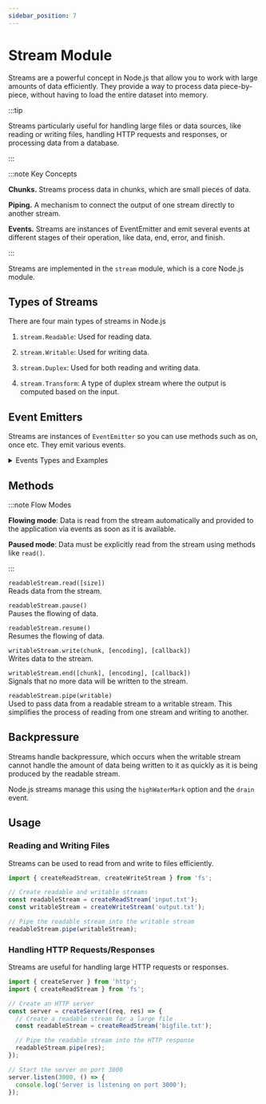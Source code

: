 ```yaml
---
sidebar_position: 7
---
```


# Stream Module

Streams are a powerful concept in Node.js that allow you to work with large
amounts of data efficiently. They provide a way to process data piece-by-piece,
without having to load the entire dataset into memory.

:::tip

Streams particularly useful for handling large files or data sources, like
reading or writing files, handling HTTP requests and responses, or processing
data from a database.

:::

:::note Key Concepts

**Chunks.** Streams process data in chunks, which are small pieces of data.

**Piping.** A mechanism to connect the output of one stream directly to another
stream.

**Events.** Streams are instances of EventEmitter and emit several events at
different stages of their operation, like data, end, error, and finish.

:::

Streams are implemented in the `stream` module, which is a core Node.js module.

## Types of Streams

There are four main types of streams in Node.js

1. `stream.Readable`: Used for reading data.

2. `stream.Writable`: Used for writing data.

3. `stream.Duplex`: Used for both reading and writing data.

4. `stream.Transform`: A type of duplex stream where the output is computed
   based on the input.

## Event Emitters

Streams are instances of `EventEmitter` so you can use methods such as on, once
etc. They emit various events.

<details>
<summary>Events Types and Examples</summary>

### Readable Stream Events

- `data`: Emitted when data is available to be read from the stream. This event
  is only emitted in flowing mode.
- `end`: Emitted when there is no more data to be consumed from the stream.
- `error`: Emitted if an error occurs while reading data.
- `readable`: Emitted when there is data available to be read, but it is not in
  flowing mode. This allows you to manually read the data.
- `close`: Emitted when the stream and any of its underlying resources (like a
  file descriptor) have been closed. Not all streams will emit this event.

### Writable Stream Events

- `drain`: Emitted when the writable stream’s internal buffer is emptied,
  indicating that more data can be written.
- `finish`: Emitted after the end method has been called and all data has been
  flushed to the underlying system.
- `pipe`: Emitted when the pipe method is called on a readable stream, adding
  this writable stream to its set of destinations.
- `unpipe`: Emitted when the unpipe method is called on a readable stream,
  removing this writable stream from its set of destinations.
- `error`: Emitted if an error occurs while writing data.
- `close`: Emitted when the stream and any of its underlying resources have been
  closed.

### Duplex and Transform streams

Inherit events from both Readable and Writable streams.

```typescript
import fs from 'fs';

// Creating a readable stream
const readableStream = fs.createReadStream('input.txt');

// Attaching event listeners
readableStream.on('data', (chunk) => {
  console.log(`Received ${chunk.length} bytes of data.`);
});

readableStream.on('end', () => {
  console.log('No more data to read.');
});

readableStream.on('error', (err) => {
  console.error('An error occurred:', err);
});

readableStream.on('close', () => {
  console.log('Stream has been closed.');
});

// Creating a writable stream
const writableStream = fs.createWriteStream('output.txt');

// Attaching event listeners
writableStream.on('finish', () => {
  console.log('All data has been written to the file.');
});

writableStream.on('error', (err) => {
  console.error('An error occurred:', err);
});

writableStream.on('close', () => {
  console.log('Stream has been closed.');
});

// Writing data to the writable stream
writableStream.write('Hello, world!\n');
writableStream.end();
```

</details>

## Methods

:::note Flow Modes

**Flowing mode**: Data is read from the stream automatically and provided to the application via events as soon as it is available.

**Paused mode**: Data must be explicitly read from the stream using methods like `read()`.

:::

`readableStream.read([size])`<br/>Reads data from the stream.

`readableStream.pause()`<br/>Pauses the flowing of data.

`readableStream.resume()`<br/>Resumes the flowing of data.

`writableStream.write(chunk, [encoding], [callback])`<br/>Writes data to the stream.

`writableStream.end([chunk], [encoding], [callback])`<br/>Signals that no more data
will be written to the stream.

`readableStream.pipe(writable)`<br/>Used to pass data from a readable stream to a
writable stream. This simplifies the process of reading from one stream and
writing to another.

## Backpressure

Streams handle backpressure, which occurs when the writable stream cannot handle the amount of data being written to it as quickly as it is being produced by the readable stream.

Node.js streams manage this using the `highWaterMark` option and the `drain` event.

## Usage

### Reading and Writing Files

Streams can be used to read from and write to files efficiently.

```typescript
import { createReadStream, createWriteStream } from 'fs';

// Create readable and writable streams
const readableStream = createReadStream('input.txt');
const writableStream = createWriteStream('output.txt');

// Pipe the readable stream into the writable stream
readableStream.pipe(writableStream);
```

### Handling HTTP Requests/Responses

Streams are useful for handling large HTTP requests or responses.

```typescript
import { createServer } from 'http';
import { createReadStream } from 'fs';

// Create an HTTP server
const server = createServer((req, res) => {
  // Create a readable stream for a large file
  const readableStream = createReadStream('bigfile.txt');

  // Pipe the readable stream into the HTTP response
  readableStream.pipe(res);
});

// Start the server on port 3000
server.listen(3000, () => {
  console.log('Server is listening on port 3000');
});
```
